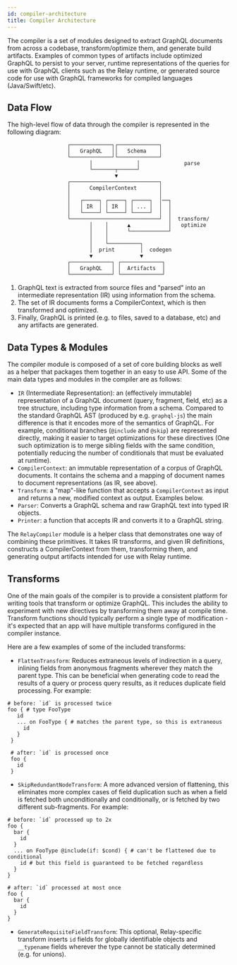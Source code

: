 ```yaml
---
id: compiler-architecture
title: Compiler Architecture
---
```


The compiler is a set of modules designed to extract GraphQL documents from across a codebase, transform/optimize them, and generate build artifacts. Examples of common types of artifacts include optimized GraphQL to persist to your server, runtime representations of the queries for use with GraphQL clients such as the Relay runtime, or generated source code for use with GraphQL frameworks for compiled languages (Java/Swift/etc).

## Data Flow

The high-level flow of data through the compiler is represented in the following diagram:

```
                   ┌─────────────┐┌─────────────┐
                   │   GraphQL   ││   Schema    │
                   └─────────────┘└─────────────┘
                          │              │              parse
                          └───────┬──────┘
                                  ▼
                   ┌────────────────────────────┐
                   │      CompilerContext       │
                   │                            │
                   │   ┌─────┐ ┌─────┐ ┌─────┐  │──┐
                   │   │ IR  │ │ IR  │ │ ... │  │  │
                   │   └─────┘ └─────┘ └─────┘  │  │
                   └────────────────────────────┘  │  transform/
                          │    │      ▲            │   optimize
                          │    │      └────────────┘
                          │    │
                          │    └──────────┐
                          │  print        │  codegen
                          ▼               ▼
                   ┌─────────────┐ ┌─────────────┐
                   │   GraphQL   │ │  Artifacts  │
                   └─────────────┘ └─────────────┘
```

1. GraphQL text is extracted from source files and "parsed" into an intermediate representation (IR) using information from the schema.
2. The set of IR documents forms a CompilerContext, which is then transformed and optimized.
3. Finally, GraphQL is printed (e.g. to files, saved to a database, etc) and any artifacts are generated.

## Data Types & Modules

The compiler module is composed of a set of core building blocks as well as a helper that packages them together in an easy to use API. Some of the main data types and modules in the compiler are as follows:

- `IR` (Intermediate Representation): an (effectively immutable) representation of a GraphQL document (query, fragment, field, etc) as a tree structure, including type information from a schema. Compared to the standard GraphQL AST (produced by e.g. `graphql-js`) the main difference is that it encodes more of the semantics of GraphQL. For example, conditional branches (`@include` and `@skip`) are represented directly, making it easier to target optimizations for these directives (One such optimization is to merge sibling fields with the same condition, potentially reducing the number of conditionals that must be evaluated at runtime).
- `CompilerContext`: an immutable representation of a corpus of GraphQL documents. It contains the schema and a mapping of document names to document representations (as IR, see above).
- `Transform`: a "map"-like function that accepts a `CompilerContext` as input and returns a new, modified context as output. Examples below.
- `Parser`: Converts a GraphQL schema and raw GraphQL text into typed IR objects.
- `Printer`: a function that accepts IR and converts it to a GraphQL string.

The `RelayCompiler` module is a helper class that demonstrates one way of combining these primitives. It takes IR transforms, and given IR definitions, constructs a CompilerContext from them, transforming them, and generating output artifacts intended for use with Relay runtime.

## Transforms

One of the main goals of the compiler is to provide a consistent platform for writing tools that transform or optimize GraphQL. This includes the ability to experiment with new directives by transforming them away at compile time. Transform functions should typically perform a single type of modification - it's expected that an app will have multiple transforms configured in the compiler instance.

Here are a few examples of some of the included transforms:

- `FlattenTransform`: Reduces extraneous levels of indirection in a query, inlining fields from anonymous fragments wherever they match the parent type. This can be beneficial when generating code to read the results of a query or process query results, as it reduces duplicate field processing. For example:

```
# before: `id` is processed twice
foo { # type FooType
   id
   ... on FooType { # matches the parent type, so this is extraneous
     id
   }
 }

 # after: `id` is processed once
 foo {
   id
 }
 ```

 - `SkipRedundantNodeTransform`: A more advanced version of flattening, this eliminates more complex cases of field duplication such as when a field is fetched both unconditionally and conditionally, or is fetched by two different sub-fragments. For example:

```
# before: `id` processed up to 2x
foo {
  bar {
    id
  }
  ... on FooType @include(if: $cond) { # can't be flattened due to conditional
    id # but this field is guaranteed to be fetched regardless
  }
}

# after: `id` processed at most once
foo {
  bar {
    id
  }
}
```

- `GenerateRequisiteFieldTransform`: This optional, Relay-specific transform inserts `id` fields for globally identifiable objects and `__typename` fields wherever the type cannot be statically determined (e.g. for unions).
